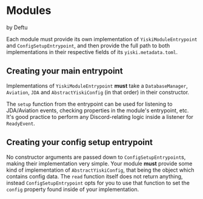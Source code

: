 # Modules
<format style="italic">by Deftu</format>

Each module must provide its own implementation of `YiskiModuleEntrypoint` and `ConfigSetupEntrypoint`, and then provide the full path to both implementations in their respective fields of its `yiski.metadata.toml`.

## Creating your main entrypoint

Implementations of `YiskiModuleEntrypoint` **must** take a `DatabaseManager`, `Aviation`, `JDA` and `AbstractYiskiConfig` (in that order) in their constructor.

The `setup` function from the entrypoint can be used for listening to JDA/Aviation events, checking properties in the module's entrypoint, etc. It's good practice to perform any Discord-relating logic inside a listener for `ReadyEvent`.

## Creating your config setup entrypoint

No constructor arguments are passed down to `ConfigSetupEntrypoint`s, making their implementation very simple. Your module **must** provide some kind of implementation of `AbstractYiskiConfig`, that being the object which contains config data. The `read` function itself does not return anything, instead `ConfigSetupEntrypoint` opts for you to use that function to set the `config` property found inside of your implementation.

<seealso style="cards">
    <category ref="related-modules-data" >
        <a href="Modules-Metadata.md" summary="Take a look at how the Modules Metadata is done and its relevancy."></a>
    </category>
</seealso>